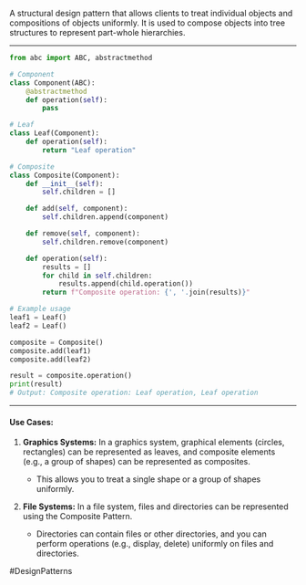 A structural design pattern that allows clients to treat individual objects and compositions of objects uniformly. 
It is used to compose objects into tree structures to represent part-whole hierarchies.

---
```python
from abc import ABC, abstractmethod

# Component
class Component(ABC):
    @abstractmethod
    def operation(self):
        pass

# Leaf
class Leaf(Component):
    def operation(self):
        return "Leaf operation"

# Composite
class Composite(Component):
    def __init__(self):
        self.children = []

    def add(self, component):
        self.children.append(component)

    def remove(self, component):
        self.children.remove(component)

    def operation(self):
        results = []
        for child in self.children:
            results.append(child.operation())
        return f"Composite operation: {', '.join(results)}"

# Example usage
leaf1 = Leaf()
leaf2 = Leaf()

composite = Composite()
composite.add(leaf1)
composite.add(leaf2)

result = composite.operation()
print(result)
# Output: Composite operation: Leaf operation, Leaf operation
```
---
#### Use Cases:
1. **Graphics Systems:** In a graphics system, graphical elements (circles, rectangles) can be represented as leaves, and composite elements (e.g., a group of shapes) can be represented as composites. 
	- This allows you to treat a single shape or a group of shapes uniformly.
    
2. **File Systems:** In a file system, files and directories can be represented using the Composite Pattern. 
	 - Directories can contain files or other directories, and you can perform operations (e.g., display, delete) uniformly on files and directories.

#DesignPatterns